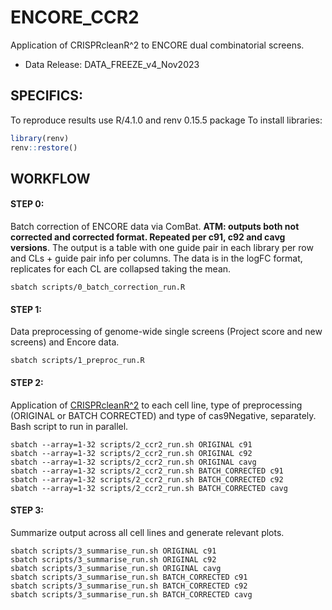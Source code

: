 # ENCORE_CCR2
Application of CRISPRcleanR^2 to ENCORE dual combinatorial screens.
- Data Release: DATA_FREEZE_v4_Nov2023

## SPECIFICS:
To reproduce results use R/4.1.0 and renv 0.15.5 package
To install libraries:
```R
library(renv)
renv::restore()
```

## WORKFLOW

#### STEP 0: 
Batch correction of ENCORE data via ComBat. 
**ATM: outputs both not corrected and corrected format. Repeated per c91, c92 and cavg versions**.
The output is a table with one guide pair in each library per row and CLs + guide pair info per columns. The data is in the logFC format, replicates for each CL are collapsed taking the mean.
```
sbatch scripts/0_batch_correction_run.R
```

#### STEP 1:
Data preprocessing of genome-wide single screens (Project score and new screens) and Encore data.
```
sbatch scripts/1_preproc_run.R 
```

#### STEP 2:
Application of [CRISPRcleanR^2](https://github.com/luciat-92/CRISPRcleanRatSquared.git) to each cell line, type of preprocessing (ORIGINAL or BATCH CORRECTED) and type of cas9Negative, separately. Bash script to run in parallel.
```
sbatch --array=1-32 scripts/2_ccr2_run.sh ORIGINAL c91
sbatch --array=1-32 scripts/2_ccr2_run.sh ORIGINAL c92
sbatch --array=1-32 scripts/2_ccr2_run.sh ORIGINAL cavg
sbatch --array=1-32 scripts/2_ccr2_run.sh BATCH_CORRECTED c91
sbatch --array=1-32 scripts/2_ccr2_run.sh BATCH_CORRECTED c92
sbatch --array=1-32 scripts/2_ccr2_run.sh BATCH_CORRECTED cavg
```

#### STEP 3:
Summarize output across all cell lines and generate relevant plots.
```
sbatch scripts/3_summarise_run.sh ORIGINAL c91
sbatch scripts/3_summarise_run.sh ORIGINAL c92
sbatch scripts/3_summarise_run.sh ORIGINAL cavg
sbatch scripts/3_summarise_run.sh BATCH_CORRECTED c91
sbatch scripts/3_summarise_run.sh BATCH_CORRECTED c92
sbatch scripts/3_summarise_run.sh BATCH_CORRECTED cavg
```


